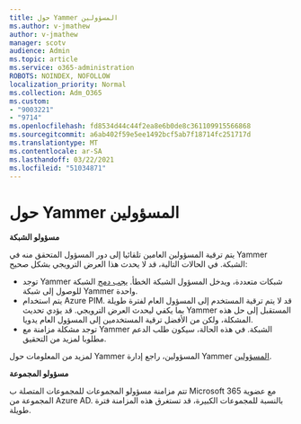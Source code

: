 ```yaml
---
title: حول Yammer المسؤولين
ms.author: v-jmathew
author: v-jmathew
manager: scotv
audience: Admin
ms.topic: article
ms.service: o365-administration
ROBOTS: NOINDEX, NOFOLLOW
localization_priority: Normal
ms.collection: Adm_O365
ms.custom:
- "9003221"
- "9714"
ms.openlocfilehash: fd8534d44c44f2ea8e6b0de8c361109915566868
ms.sourcegitcommit: a6ab402f59e5ee1492bcf5ab7f18714fc251717d
ms.translationtype: MT
ms.contentlocale: ar-SA
ms.lasthandoff: 03/22/2021
ms.locfileid: "51034871"
---
```

# <a name="about-yammer-admins"></a>حول Yammer المسؤولين

**مسؤولو الشبكة**

يتم ترقية المسؤولين العامين تلقائيا إلى دور المسؤول المتحقق منه في Yammer الشبكة. في الحالات التالية، قد لا يحدث هذا العرض الترويجي بشكل صحيح:

- توجد Yammer شبكات متعددة، ويدخل المسؤول الشبكة الخطأ. [يجب دمج](https://docs.microsoft.com/yammer/configure-your-yammer-network/consolidate-multiple-yammer-networks) الشبكة للوصول إلى شبكة Yammer واحدة.
- يتم استخدام Azure PIM. قد لا يتم ترقية المستخدم إلى المسؤول العام لفترة طويلة بما يكفي ليحدث العرض الترويجي. قد يؤدي تحديث Yammer المستقبل إلى حل هذه المشكلة، ولكن من الأفضل ترقية المستخدمين إلى المسؤول العام يدويا.
- توجد مشكلة مزامنة مع Yammer الشبكة. في هذه الحالة، سيكون طلب الدعم مطلوبا لمزيد من التحقيق.

لمزيد من المعلومات حول Yammer المسؤولين، راجع إدارة Yammer [المسؤولين](https://docs.microsoft.com/yammer/manage-yammer-users/manage-yammer-admins).

**مسؤولو المجموعة**

تتم مزامنة مسؤولو المجموعات للمجموعات المتصلة ب Microsoft 365 مع عضوية المجموعة من Azure AD. بالنسبة للمجموعات الكبيرة، قد تستغرق هذه المزامنة فترة طويلة.
